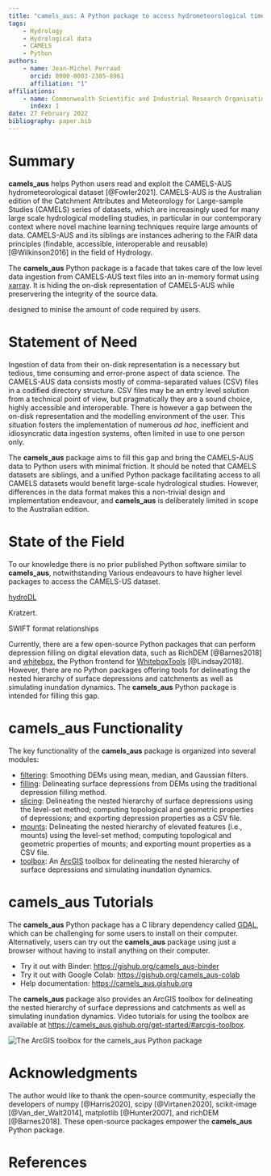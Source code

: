 ```yaml
---
title: "camels_aus: A Python package to access hydrometeorological time series and landscape attributes of catchments in Australia"
tags:
    - Hydrology
    - Hydrological data
    - CAMELS
    - Python
authors:
    - name: Jean-Michel Perraud
      orcid: 0000-0003-2305-8961
      affiliation: "1"
affiliations:
    - name: Commonwealth Scientific and Industrial Research Organisation, Canberra, Australia
      index: 1
date: 27 February 2022
bibliography: paper.bib
---
```


# Summary

**camels_aus** helps Python users read and exploit the CAMELS-AUS hydrometeorological dataset [@Fowler2021]. CAMELS-AUS is the Australian edition of the Catchment Attributes and Meteorology for Large-sample Studies (CAMELS) series of datasets, which are increasingly used for many large scale hydrological modelling studies, in particular in our contemporary context where novel machine learning techniques require large amounts of data. CAMELS-AUS and its siblings are instances adhering to the FAIR data principles (findable, accessible, interoperable and reusable) [@Wilkinson2016] in the field of Hydrology.

The **camels_aus** Python package is a facade that takes care of the low level data ingestion from CAMELS-AUS text files into an in-memory format using [xarray](http://xarray.pydata.org/en/stable/index.html). It is hiding the on-disk representation of CAMELS-AUS while preservering the integrity of the source data.

designed to minise the amount of code required by users.

# Statement of Need

Ingestion of data from their on-disk representation is a necessary but tedious, time consuming and error-prone aspect of data science. The CAMELS-AUS data consists mostly of comma-separated values (CSV) files in a codified directory structure. CSV files may be an entry level solution from a technical point of view, but pragmatically they are a sound choice, highly accessible and interoperable. There is however a gap between the on-disk representation and the modelling environment of the user. This situation fosters the implementation of numerous _ad hoc_, inefficient and idiosyncratic data ingestion systems, often limited in use to one person only.

The **camels_aus** package aims to fill this gap and bring the CAMELS-AUS data to Python users with minimal friction. It should be noted that CAMELS datasets are siblings, and a unified Python package facilitating access to all CAMELS datasets would benefit large-scale hydrological studies. However, differences in the data format makes this a non-trivial design and implementation endeavour, and **camels_aus** is deliberately limited in scope to the Australian edition.

# State of the Field

To our knowledge there is no prior published Python software similar to **camels_aus**, notwithstanding 
Various endeavours to have higher level packages to access the CAMELS-US dataset. 

[hydroDL](https://github.com/mhpi/hydroDL)

Kratzert.

SWIFT format relationships

Currently, there are a few open-source Python packages that can perform depression filling on digital elevation data, such as RichDEM [@Barnes2018] and [whitebox](https://github.com/giswqs/whitebox-python), the Python frontend for [WhiteboxTools](https://github.com/jblindsay/whitebox-tools) [@Lindsay2018]. However, there are no Python packages offering tools for delineating the nested hierarchy of surface depressions and catchments as well as simulating inundation dynamics. The **camels_aus**  Python package is intended for filling this gap.

# camels_aus Functionality

The key functionality of the **camels_aus** package is organized into several modules:

- [filtering](https://github.com/giswqs/camels_aus/blob/master/camels_aus/filtering.py): Smoothing DEMs using mean, median, and Gaussian filters.
- [filling](https://github.com/giswqs/camels_aus/blob/master/camels_aus/filling.py): Delineating surface depressions from DEMs using the traditional depression filling method.
- [slicing](https://github.com/giswqs/camels_aus/blob/master/camels_aus/slicing.py): Delineating the nested hierarchy of surface depressions using the level-set method; computing topological and geometric properties of depressions; and exporting depression properties as a CSV file.
- [mounts](https://github.com/giswqs/camels_aus/blob/master/camels_aus/mounts.py): Delineating the nested hierarchy of elevated features (i.e., mounts) using the level-set method; computing topological and geometric properties of mounts; and exporting mount properties as a CSV file.
- [toolbox](https://github.com/giswqs/camels_aus/blob/master/camels_aus/toolbox): An [ArcGIS](https://www.esri.com/en-us/arcgis/about-arcgis/overview) toolbox for delineating the nested hierarchy of surface depressions and simulating inundation dynamics.

# camels_aus Tutorials

The **camels_aus** Python package has a C library dependency called [GDAL](https://gdal.org/index.html), which can be challenging for some users to install on their computer. Alternatively, users can try out the **camels_aus** package using just a browser without having to install anything on their computer.

- Try it out with Binder: <https://gishub.org/camels_aus-binder>
- Try it out with Google Colab: <https://gishub.org/camels_aus-colab>
- Help documentation: <https://camels_aus.gishub.org>

The **camels_aus** package also provides an ArcGIS toolbox for delineating the nested hierarchy of surface depressions and catchments as well as simulating inundation dynamics. Video tutorials for using the toolbox are available at <https://camels_aus.gishub.org/get-started/#arcgis-toolbox>.

![The ArcGIS toolbox for the camels_aus Python package](https://raw.githubusercontent.com/giswqs/camels_aus/master/images/toolbox_0.png)

# Acknowledgments

The author would like to thank the open-source community, especially the developers of numpy [@Harris2020], scipy [@Virtanen2020], scikit-image [@Van_der_Walt2014], matplotlib [@Hunter2007], and richDEM [@Barnes2018]. These open-source packages empower the **camels_aus** Python package.

# References
